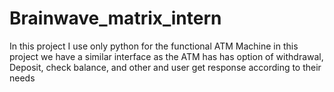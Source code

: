 # Brainwave_matrix_intern

In this project I use only python for the functional ATM Machine in this project we have a similar interface as the ATM has has option of withdrawal, Deposit, check balance, and other and user get response according to their needs


